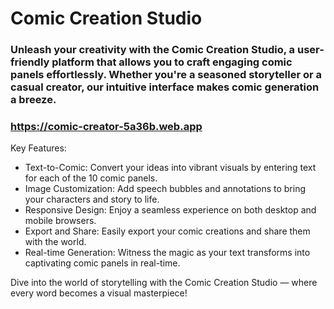 # Comic Creation Studio

### Unleash your creativity with the Comic Creation Studio, a user-friendly platform that allows you to craft engaging comic panels effortlessly. Whether you're a seasoned storyteller or a casual creator, our intuitive interface makes comic generation a breeze.

### https://comic-creator-5a36b.web.app

Key Features:

* Text-to-Comic: Convert your ideas into vibrant visuals by entering text for each of the 10 comic panels.
* Image Customization: Add speech bubbles and annotations to bring your characters and story to life.
* Responsive Design: Enjoy a seamless experience on both desktop and mobile browsers.
* Export and Share: Easily export your comic creations and share them with the world.
* Real-time Generation: Witness the magic as your text transforms into captivating comic panels in real-time.

Dive into the world of storytelling with the Comic Creation Studio — where every word becomes a visual masterpiece!
